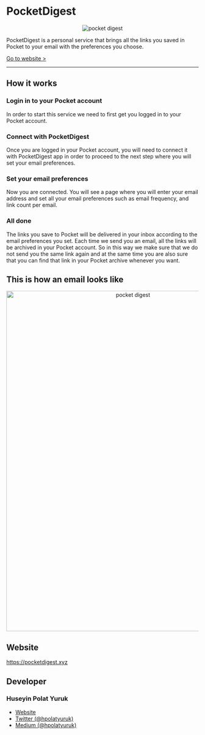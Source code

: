 # PocketDigest

<div align="center">
    <img alt="pocket digest" src="https://pocketdigest.xyz/static/images/pocket-email.jpg" />
</div>

PocketDigest is a personal service that brings all the links you saved in Pocket to your email with the preferences you choose.

<a href="https://pocketdigest.xyz/" target="_blank">Go to website ></a>

---

## How it works 

### Login in to your Pocket account

In order to start this service we need to first get you logged in to your Pocket account. 

### Connect with PocketDigest

Once you are logged in your Pocket account, you will need to connect it with PocketDigest app in order to proceed to the next step where you will set your email preferences. 

### Set your email preferences

Now you are connected. You will see a page where you will enter your email address and set all your email preferences such as email frequency, and link count per email. 

### All done

The links you save to Pocket will be delivered in your inbox according to the email preferences you set. Each time we send you an email, all the links will be archived in your Pocket account. So in this way we make sure that we do not send you the same link again and at the same time you are also sure that you can find that link in your Pocket archive whenever you want. 

## This is how an email looks like

<div align="center">
    <img alt="pocket digest" src="https://pocketdigest.xyz/static/images/pocket-digest-email.png" width="648" height="890" />
</div>

## Website

<a href="https://pocketdigest.xyz/" target="_blank">https://pocketdigest.xyz</a>

## Developer

### Huseyin Polat Yuruk

- [Website](https://huseyinpolatyuruk.com/)
- [Twitter (@hpolatyuruk)](https://twitter.com/hpolatyuruk)
- [Medium (@hpolatyuruk)](https://medium.com/@hpolatyuruk)